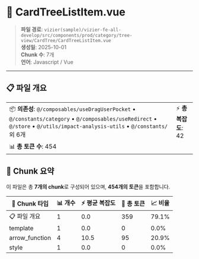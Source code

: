 # 📄 CardTreeListItem.vue

> **파일 경로**: `vizier(sample)/vizier-fe-all-develop/src/components/prod/category/tree-view/CardTree/CardTreeListItem.vue`  
> **생성일**: 2025-10-01  
> **Chunk 수**: 7개  
> **언어**: Javascript / Vue
---





## 📋 파일 개요

| | |
|--|--|
| 📦 **의존성**: `@/composables/useDragUserPocket` • `@/constants/category` • `@/composables/useRedirect` • `@/store` • `@/utils/impact-analysis-utils` • `@/constants/` 외 6개 | ⚡ **총 복잡도**: 42 |
| 📊 **총 토큰 수**: 454 |  |






## 🧩 Chunk 요약

이 파일은 총 **7개의 chunk**로 구성되어 있으며, **454개의 토큰**을 포함합니다.

| 🧩 Chunk 타입 | 📊 개수 | ⚡ 평균 복잡도 | 📝 총 토큰 | 📈 비율 |
|---------------|--------|-------------|----------|--------|
| 📋 파일 개요 | 1 | 0.0 | 359 | 79.1% |
| template | 1 | 0.0 | 0 | 0.0% |
| arrow_function | 4 | 10.5 | 95 | 20.9% |
| style | 1 | 0.0 | 0 | 0.0% |

